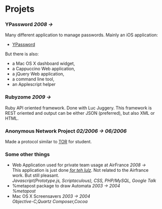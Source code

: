 # Projets

### YPassword _2008 &rarr;_

Many different application to manage passwords. Mainly an iOS application:

- [YPassword](http://ypassword.espozito.com)

But there is also: 

- a Mac OS X dashboard widget, 
- a Cappuccino Web application,
- a jQuery Web application,
- a command line tool,
- an Applescript helper

### Rubyzome _2009 &rarr;_

Ruby API oriented framework.
Done with Luc Juggery.
This framework is REST oriented and output can be either JSON (preferred), but also XML or HTML.

### Anonymous Network Project _02/2006 &rarr; 06/2006_

Made a protocol similar to [TOR](http://www.torproject.org) for student.

### Some other things

- Web Application used for private team usage at AirFrance _2008 &rarr;_  
  This application is just done _[for teh lulz](http://cdn1.knowyourmeme.com/i/25244/original/lulz2.jpg?1257402975)_. 
  Not related to the Airfrance work. But still pleasant.  
  _Javascript(Prototype.js, Scriptaculous), CSS, PHP/MySQL, Google Talk_
- %metapost package to draw Automata _2003 &rarr; 2004_  
  _%metapost_
- Mac OS X Screensavers _2003 &rarr; 2004_  
  _Objective-C,Quartz Composer,Cocoa_
